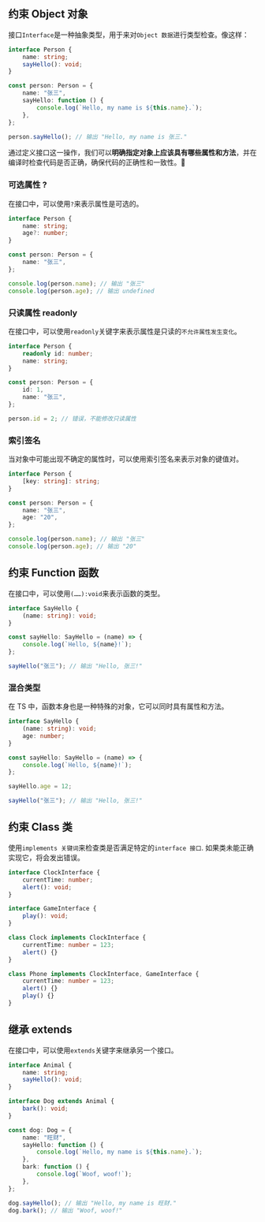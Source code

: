 <PageHeader content="接口 Interface" />

## 约束 Object 对象

接口`Interface`是一种抽象类型，用于来对`Object 数据`进行类型检查。像这样：

```ts
interface Person {
	name: string;
	sayHello(): void;
}

const person: Person = {
	name: "张三",
	sayHello: function () {
		console.log(`Hello, my name is ${this.name}.`);
	},
};

person.sayHello(); // 输出 "Hello, my name is 张三."
```

通过定义接口这一操作，我们可以**明确指定对象上应该具有哪些属性和方法**，并在编译时检查代码是否正确，确保代码的正确性和一致性。🌹

### 可选属性 ?

在接口中，可以使用`?`来表示属性是可选的。

```ts
interface Person {
	name: string;
	age?: number;
}

const person: Person = {
	name: "张三",
};

console.log(person.name); // 输出 "张三"
console.log(person.age); // 输出 undefined
```

### 只读属性 readonly

在接口中，可以使用`readonly`关键字来表示属性是只读的`不允许属性发生变化`。

```ts
interface Person {
	readonly id: number;
	name: string;
}

const person: Person = {
	id: 1,
	name: "张三",
};

person.id = 2; // 错误，不能修改只读属性
```

### 索引签名

当对象中可能出现不确定的属性时，可以使用索引签名来表示对象的键值对。

```ts
interface Person {
	[key: string]: string;
}

const person: Person = {
	name: "张三",
	age: "20",
};

console.log(person.name); // 输出 "张三"
console.log(person.age); // 输出 "20"
```

## 约束 Function 函数

在接口中，可以使用`(……):void`来表示函数的类型。

```ts
interface SayHello {
	(name: string): void;
}

const sayHello: SayHello = (name) => {
	console.log(`Hello, ${name}!`);
};

sayHello("张三"); // 输出 "Hello, 张三!"
```

### 混合类型

在 TS 中，函数本身也是一种特殊的对象，它可以同时具有属性和方法。

```ts
interface SayHello {
	(name: string): void;
	age: number;
}

const sayHello: SayHello = (name) => {
	console.log(`Hello, ${name}!`);
};

sayHello.age = 12;

sayHello("张三"); // 输出 "Hello, 张三!"
```

## 约束 Class 类

使用`implements 关键词`来检查类是否满足特定的`interface 接口`. 如果类未能正确实现它，将会发出错误。

```ts
interface ClockInterface {
	currentTime: number;
	alert(): void;
}

interface GameInterface {
	play(): void;
}

class Clock implements ClockInterface {
	currentTime: number = 123;
	alert() {}
}

class Phone implements ClockInterface, GameInterface {
	currentTime: number = 123;
	alert() {}
	play() {}
}
```

## 继承 extends

在接口中，可以使用`extends`关键字来继承另一个接口。

```ts
interface Animal {
	name: string;
	sayHello(): void;
}

interface Dog extends Animal {
	bark(): void;
}

const dog: Dog = {
	name: "旺财",
	sayHello: function () {
		console.log(`Hello, my name is ${this.name}.`);
	},
	bark: function () {
		console.log(`Woof, woof!`);
	},
};

dog.sayHello(); // 输出 "Hello, my name is 旺财."
dog.bark(); // 输出 "Woof, woof!"
```
